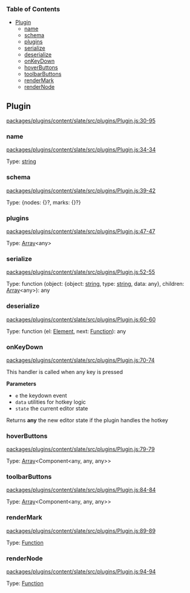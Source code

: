 <!-- Generated by documentation.js. Update this documentation by updating the source code. -->

### Table of Contents

-   [Plugin][1]
    -   [name][2]
    -   [schema][3]
    -   [plugins][4]
    -   [serialize][5]
    -   [deserialize][6]
    -   [onKeyDown][7]
    -   [hoverButtons][8]
    -   [toolbarButtons][9]
    -   [renderMark][10]
    -   [renderNode][11]

## Plugin

[packages/plugins/content/slate/src/plugins/Plugin.js:30-95][12]

### name

[packages/plugins/content/slate/src/plugins/Plugin.js:34-34][13]

Type: [string][14]

### schema

[packages/plugins/content/slate/src/plugins/Plugin.js:39-42][15]

Type: {nodes: {}?, marks: {}?}

### plugins

[packages/plugins/content/slate/src/plugins/Plugin.js:47-47][16]

Type: [Array][17]&lt;any>

### serialize

[packages/plugins/content/slate/src/plugins/Plugin.js:52-55][18]

Type: function (object: {object: [string][14], type: [string][14], data: any}, children: [Array][17]&lt;any>): any

### deserialize

[packages/plugins/content/slate/src/plugins/Plugin.js:60-60][19]

Type: function (el: [Element][20], next: [Function][21]): any

### onKeyDown

[packages/plugins/content/slate/src/plugins/Plugin.js:70-74][22]

This handler is called when any key is pressed

**Parameters**

-   `e`  the keydown event
-   `data`  utilities for hotkey logic
-   `state`  the current editor state

Returns **any** the new editor state if the plugin handles the hotkey

### hoverButtons

[packages/plugins/content/slate/src/plugins/Plugin.js:79-79][23]

Type: [Array][17]&lt;Component&lt;any, any, any>>

### toolbarButtons

[packages/plugins/content/slate/src/plugins/Plugin.js:84-84][24]

Type: [Array][17]&lt;Component&lt;any, any, any>>

### renderMark

[packages/plugins/content/slate/src/plugins/Plugin.js:89-89][25]

Type: [Function][21]

### renderNode

[packages/plugins/content/slate/src/plugins/Plugin.js:94-94][26]

Type: [Function][21]

[1]: #plugin

[2]: #name

[3]: #schema

[4]: #plugins

[5]: #serialize

[6]: #deserialize

[7]: #onkeydown

[8]: #hoverbuttons

[9]: #toolbarbuttons

[10]: #rendermark

[11]: #rendernode

[12]: https://github.com/nolandg/editor/blob/3e2d215aa040046da3071d30ec983301726d9341/packages/plugins/content/slate/src/plugins/Plugin.js#L30-L95 "Source code on GitHub"

[13]: https://github.com/nolandg/editor/blob/3e2d215aa040046da3071d30ec983301726d9341/packages/plugins/content/slate/src/plugins/Plugin.js#L34-L34 "Source code on GitHub"

[14]: https://developer.mozilla.org/docs/Web/JavaScript/Reference/Global_Objects/String

[15]: https://github.com/nolandg/editor/blob/3e2d215aa040046da3071d30ec983301726d9341/packages/plugins/content/slate/src/plugins/Plugin.js#L39-L42 "Source code on GitHub"

[16]: https://github.com/nolandg/editor/blob/3e2d215aa040046da3071d30ec983301726d9341/packages/plugins/content/slate/src/plugins/Plugin.js#L47-L47 "Source code on GitHub"

[17]: https://developer.mozilla.org/docs/Web/JavaScript/Reference/Global_Objects/Array

[18]: https://github.com/nolandg/editor/blob/3e2d215aa040046da3071d30ec983301726d9341/packages/plugins/content/slate/src/plugins/Plugin.js#L52-L55 "Source code on GitHub"

[19]: https://github.com/nolandg/editor/blob/3e2d215aa040046da3071d30ec983301726d9341/packages/plugins/content/slate/src/plugins/Plugin.js#L60-L60 "Source code on GitHub"

[20]: https://developer.mozilla.org/docs/Web/API/Element

[21]: https://developer.mozilla.org/docs/Web/JavaScript/Reference/Statements/function

[22]: https://github.com/nolandg/editor/blob/3e2d215aa040046da3071d30ec983301726d9341/packages/plugins/content/slate/src/plugins/Plugin.js#L70-L74 "Source code on GitHub"

[23]: https://github.com/nolandg/editor/blob/3e2d215aa040046da3071d30ec983301726d9341/packages/plugins/content/slate/src/plugins/Plugin.js#L79-L79 "Source code on GitHub"

[24]: https://github.com/nolandg/editor/blob/3e2d215aa040046da3071d30ec983301726d9341/packages/plugins/content/slate/src/plugins/Plugin.js#L84-L84 "Source code on GitHub"

[25]: https://github.com/nolandg/editor/blob/3e2d215aa040046da3071d30ec983301726d9341/packages/plugins/content/slate/src/plugins/Plugin.js#L89-L89 "Source code on GitHub"

[26]: https://github.com/nolandg/editor/blob/3e2d215aa040046da3071d30ec983301726d9341/packages/plugins/content/slate/src/plugins/Plugin.js#L94-L94 "Source code on GitHub"

